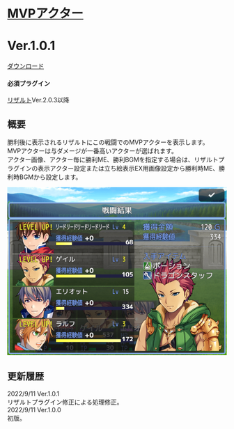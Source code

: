 # [MVPアクター](https://raw.githubusercontent.com/nuun888/MZ/master/NUUN_ResultMVPActor.js)
# Ver.1.0.1
[ダウンロード](https://raw.githubusercontent.com/nuun888/MZ/master/NUUN_ResultMVPActor.js)  
#### 必須プラグイン
[リザルト](https://raw.githubusercontent.com/nuun888/MZ/master/NUUN_Result.js)Ver.2.0.3以降  

## 概要
勝利後に表示されるリザルトにこの戦闘でのMVPアクターを表示します。  
MVPアクターは与ダメージが一番高いアクターが選ばれます。  
アクター画像、アクター毎に勝利ME、勝利BGMを指定する場合は、リザルトプラグインの表示アクター設定または立ち絵表示EX用画像設定から勝利時ME、勝利時BGMから設定します。  

![画像](img/ResultMVPActor.png)  

## 更新履歴
2022/9/11 Ver.1.0.1  
リザルトプラグイン修正による処理修正。  
2022/9/11 Ver.1.0.0  
初版。  

